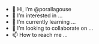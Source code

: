 - 👋 Hi, I’m @porallagouse
- 👀 I’m interested in ...
- 🌱 I’m currently learning ...
- 💞️ I’m looking to collaborate on ...
- 📫 How to reach me ...

<!---
porallagouse/porallagouse is a ✨ special ✨ repository because its `README.md` (this file) appears on your GitHub profile.
You can click the Preview link to take a look at your changes.
--->
